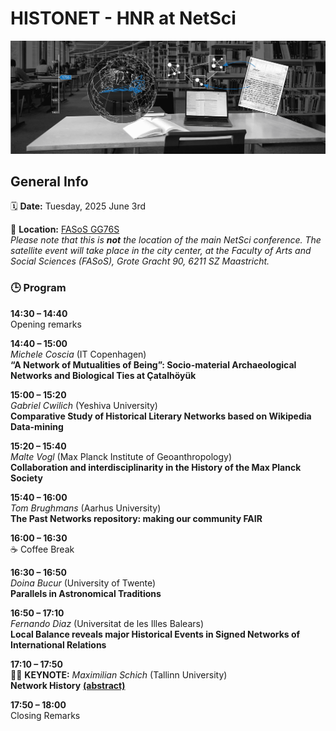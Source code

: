 # HISTONET - HNR at NetSci

<img src="images/hnr header modern-min.png">


## General Info  
🗓  **Date:** Tuesday, 2025 June 3rd

📍 **Location:** [FASoS GG76S](https://maps.app.goo.gl/NVxXJbJyiwX8PfDGA)  
*Please note that this is **not** the location of the main NetSci conference. The satellite event will take place in the city center, at the Faculty of Arts and Social Sciences (FASoS), Grote Gracht 90, 6211 SZ Maastricht.*


### 🕒 Program

**14:30 – 14:40**  
Opening remarks

**14:40 – 15:00**  
*Michele Coscia* (IT Copenhagen)  
**“A Network of Mutualities of Being”: Socio-material Archaeological Networks and Biological Ties at Çatalhöyük**

**15:00 – 15:20**  
*Gabriel Cwilich* (Yeshiva University)  
**Comparative Study of Historical Literary Networks based on Wikipedia Data-mining**

**15:20 – 15:40**  
*Malte Vogl* (Max Planck Institute of Geoanthropology)  
**Collaboration and interdisciplinarity in the History of the Max Planck Society**

**15:40 – 16:00**  
*Tom Brughmans* (Aarhus University)  
**The Past Networks repository: making our community FAIR**

**16:00 – 16:30**  
☕ Coffee Break

**16:30 – 16:50**  
*Doina Bucur* (University of Twente)  
**Parallels in Astronomical Traditions**

**16:50 – 17:10**  
*Fernando Diaz* (Universitat de les Illes Balears)  
**Local Balance reveals major Historical Events in Signed Networks of International Relations**

**17:10 – 17:50**   
🎤🌟 **KEYNOTE:** *Maximilian Schich* (Tallinn University)  
**Network History** [**(abstract)**](https://historicalnetworkresearch.github.io/netsci-maastricht/keynote) 

**17:50 – 18:00**  
Closing Remarks

